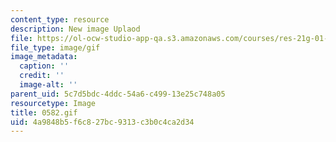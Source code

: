 ```yaml
---
content_type: resource
description: New image Uplaod
file: https://ol-ocw-studio-app-qa.s3.amazonaws.com/courses/res-21g-01-kana-spring-2010/4a9848b5f6c827bc9313c3b0c4ca2d34_0582.gif
file_type: image/gif
image_metadata:
  caption: ''
  credit: ''
  image-alt: ''
parent_uid: 5c7d5bdc-4ddc-54a6-c499-13e25c748a05
resourcetype: Image
title: 0582.gif
uid: 4a9848b5-f6c8-27bc-9313-c3b0c4ca2d34
---
```

